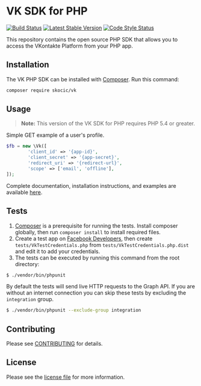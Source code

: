 # VK SDK for PHP

[![Build Status](https://img.shields.io/travis/facebook/php-graph-sdk/5.4.svg)](https://travis-ci.org/sasakocic/vk)
[![Latest Stable Version](http://img.shields.io/badge/Latest%20Stable-5.4.4-blue.svg)](https://packagist.org/packages/sasakocic/vk)
[![Code Style Status](https://styleci.io/repos/83059149/shield)](https://styleci.io/repos/83059149)


This repository contains the open source PHP SDK that allows you to access the VKontakte Platform from your PHP app.


## Installation

The VK PHP SDK can be installed with [Composer](https://getcomposer.org/). Run this command:

```sh
composer require skocic/vk
```

## Usage

> **Note:** This version of the VK SDK for PHP requires PHP 5.4 or greater.

Simple GET example of a user's profile.

```php
$fb = new \Vk([
		'client_id' => '{app-id}',
		'client_secret' => '{app-secret}',
		'redirect_uri' => '{redirect-url}',
		'scope' => ['email', 'offline'],
]);
```

Complete documentation, installation instructions, and examples are available [here](docs/).


## Tests

1. [Composer](https://getcomposer.org/) is a prerequisite for running the tests. Install composer globally, then run `composer install` to install required files.
2. Create a test app on [Facebook Developers](https://developers.facebook.com), then create `tests/VkTestCredentials.php` from `tests/VkTestCredentials.php.dist` and edit it to add your credentials.
3. The tests can be executed by running this command from the root directory:

```bash
$ ./vendor/bin/phpunit
```

By default the tests will send live HTTP requests to the Graph API. If you are without an internet connection you can skip these tests by excluding the `integration` group.

```bash
$ ./vendor/bin/phpunit --exclude-group integration
```


## Contributing

Please see [CONTRIBUTING](CONTRIBUTING.md) for details.


## License

Please see the [license file](LICENSE) for more information.
